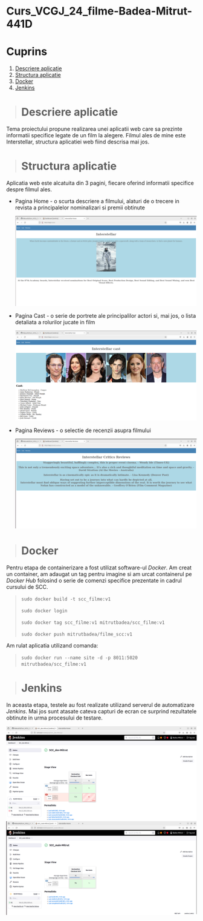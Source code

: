 # Curs_VCGJ_24_filme-Badea-Mitrut-441D
# Cuprins
1. [Descriere aplicatie](#descriere-aplicatie)
2. [Structura aplicatie](#structura-aplicatie)
3. [Docker](#docker)
4. [Jenkins](#jenkins)


> # Descriere aplicatie
  Tema proiectului propune realizarea unei aplicatii web care sa prezinte informatii specifice legate de un film la alegere. Filmul ales de mine este Interstellar, structura aplicatiei web fiind descrisa mai jos.

> # Structura aplicatie
  Aplicatia web este alcatuita din 3 pagini, fiecare oferind informatii specifice despre filmul ales.
  * Pagina Home - o scurta descriere a filmului, alaturi de o trecere in revista a principalelor nominalizari si premii obtinute
    
    ![Structura aplicatie](readme_images/Interstellar-Home.png)

  * Pagina Cast - o serie de portrete ale principalilor actori si, mai jos, o lista detaliata a rolurilor jucate in film

    ![Structura aplicatie](readme_images/Interstellar-Cast.png)

  * Pagina Reviews - o selectie de recenzii asupra filmului

    ![Structura aplicatie](readme_images/Interstellar-Reviews.png)

> # Docker
  Pentru etapa de containerizare a fost utilizat software-ul _Docker_. Am creat un container, am adaugat un tag pentru imagine si am urcat containerul pe _Docker Hub_ folosind o serie de comenzi specifice prezentate in cadrul cursului de SCC.
>  `sudo docker build -t scc_filme:v1`
> 
>  `sudo docker login`
> 
>  `sudo docker tag scc_filme:v1 mitrutbadea/scc_filme:v1`
> 
>  `sudo docker push mitrutbadea/filme_scc:v1`

  Am rulat aplicatia utilizand comanda:
> `sudo docker run --name site -d -p 8011:5020 mitrutbadea/scc_filme:v1`
>

> # Jenkins
  In aceasta etapa, testele au fost realizate utilizand serverul de automatizare _Jenkins_. Mai jos sunt atasate cateva capturi de ecran ce surprind rezultatele obtinute in urma procesului de testare.

  ![Jenkins](readme_images/test_jenkins_dev.png)
  ![Jenkins](readme_images/test_jenkins_main.png)
  
  


    
